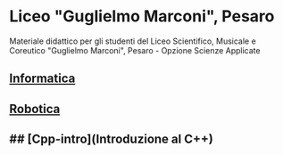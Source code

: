 # Liceo "Guglielmo Marconi", Pesaro

Materiale didattico per gli studenti del Liceo Scientifico, Musicale e Coreutico "Guglielmo Marconi", Pesaro - Opzione Scienze Applicate

## [Informatica](Informatica)

## [Robotica](Robotica)

## ## [Cpp-intro](Introduzione al C++)
